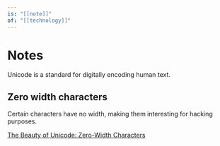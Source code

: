 ```yaml
---
is: "[[note]]"
of: "[[technology]]"
---
```

# Notes
Unicode is a standard for digitally encoding human text.

## Zero width characters
Certain characters have no width, making them interesting for hacking purposes.

[The Beauty of Unicode: Zero-Width Characters](https://www.ptiglobal.com/2018/04/26/the-beauty-of-unicode-zero-width-characters/)
